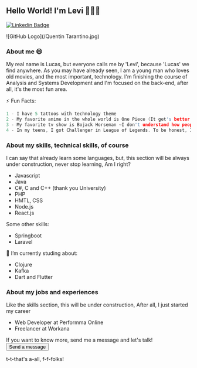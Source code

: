 ## Hello World! I'm Levi 👨🏻‍💻
[![Linkedin Badge](https://img.shields.io/badge/-LinkedIn-blue?style=flat-square&logo=Linkedin&logoColor=white&link=https://www.linkedin.com/in/lucaslevi/)](https://www.linkedin.com/in/lucaslevi/)

![GitHub Logo](/Quentin Tarantino.jpg)

### About me 😄
My real name is Lucas, but everyone calls me by 'Levi', because 'Lucas' we find anywhere. 
As you may have already seen, I am a young man who loves old movies, and the most important, technology. 
I'm finishing the course of Analysis and Systems Development and I'm focused on the back-end, after all, it's the most fun area.

⚡ Fun Facts:
```c
1 - I have 5 tattoos with technology theme
2 - My favorite anime in the whole world is One Piece (It get's better after 800 episodes LOL) 
3 - My favorite tv show is Bojack Horseman ~I don't understand how people lives🐴 ~
4 - In my teens, I got Challenger in League of Legends. To be honest, I'm not really proud of that. ~To be more honest, I have~
```

### About my skills,  technical skills, of course
I can say that already learn some languages, but, this section will be always under construction, never stop learning, Am I right?
- Javascript
- Java 
- C#, C and C++ (thank you University)
- PHP 
- HMTL, CSS
- Node.js
- React.js 

Some other skills: 
- Springboot
- Laravel

🌱 I’m currently studing about: 
- Clojure 
- Kafka  
- Dart and Flutter


### About my jobs and experiences 
Like the skills section, this will be under construction, After all, I just started my career
- Web Developer at Performma Online 
- Freelancer at Workana 

If you want to know more, send me a message and let's talk! 
<a href="https://api.whatsapp.com/send?phone=+5516997975061"><button type="button">Send a message</button></a>


t-t-that's a-all, f-f-folks! 



